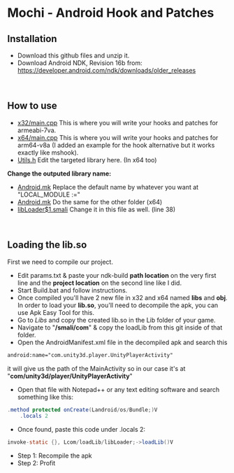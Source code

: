 # Mochi - Android Hook and Patches
## Installation
* Download this github files and unzip it.
* Download Android NDK, Revision 16b from: https://developer.android.com/ndk/downloads/older_releases
<br>

## How to use
* [x32/main.cpp](https://github.com/Djngo/Hooking-and-Patching-android-template/blob/master/x32/jni/src/main.cpp) This is where you will write your hooks and patches for armeabi-7va.
* [x64/main.cpp](https://github.com/Djngo/Hooking-and-Patching-android-template/blob/master/x64/jni/src/main.cpp) This is where you will write your hooks and patches for arm64-v8a (I added an example for the hook alternative but it works exactly like mshook).
* [Utils.h](https://github.com/Djngo/Hooking-and-Patching-android-template/blob/master/x32/jni/include/Utils.h) Edit the targeted library here. (In x64 too)

**Change the outputed library name:**
* [Android.mk](https://github.com/Djngo/Hooking-and-Patching-android-template/blob/master/x32/jni/Android.mk) Replace the default name by whatever you want at "LOCAL_MODULE :="
* [Android.mk](https://github.com/Djngo/Hooking-and-Patching-android-template/blob/master/x64/jni/Android.mk) Do the same for the other folder (x64)
* [libLoader$1.smali](https://github.com/Djngo/Hooking-and-Patching-android-template/blob/master/Smali%20Files/loadLib/libLoader%241.smali) Change it in this file as well. (line 38)
<br>

## Loading the lib.so
First we need to compile our project.
* Edit params.txt & paste your ndk-build **path location** on the very first line and the **project location** on the second line like I did.
* Start Build.bat and follow instructions.
* Once compiled you'll have 2 new file in x32 and x64 named **libs** and **obj**.
In order to load your <b>lib.so</b>, you'll need to decompile the apk, you can use Apk Easy Tool for this.
* Go to *Libs* and copy the created lib.so in the Lib folder of your game.
* Navigate to "<b>/smali/com</b>" & copy the loadLib from this git inside of that folder.
* Open the AndroidManifest.xml file in the decompiled apk and search this 

```xml
android:name="com.unity3d.player.UnityPlayerActivity" 
```

  it will give us the path of the MainActivity so in our case it's at  "<b>com/unity3d/player/UnityPlayerActivity</b>"
* Open that file with Notepad++ or any text editing software and search something like this:

```java
.method protected onCreate(Landroid/os/Bundle;)V
    .locals 2
```

* Once found, paste this code under .locals 2:

```java
invoke-static {}, Lcom/loadLib/libLoader;->loadLib()V
```
* Step 1: Recompile the apk
* Step 2: Profit
<br>
